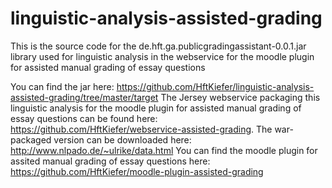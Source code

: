 # linguistic-analysis-assisted-grading
This is the source code for the de.hft.ga.publicgradingassistant-0.0.1.jar library used for linguistic analysis in the webservice for the moodle plugin for assisted manual grading of essay questions

You can find the jar here: https://github.com/HftKiefer/linguistic-analysis-assisted-grading/tree/master/target
The Jersey webservice packaging this linguistic analysis for the moodle plugin for assisted manual grading of essay questions can be found here: https://github.com/HftKiefer/webservice-assisted-grading.
The war-packaged version can be downloaded here: http://www.nlpado.de/~ulrike/data.html
You can find the moodle plugin for assited manual grading of essay questions here:
https://github.com/HftKiefer/moodle-plugin-assisted-grading

